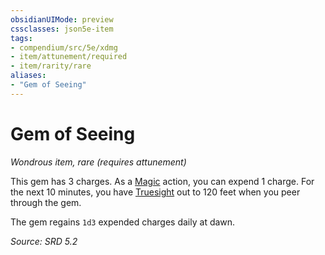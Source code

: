 ```yaml
---
obsidianUIMode: preview
cssclasses: json5e-item
tags:
- compendium/src/5e/xdmg
- item/attunement/required
- item/rarity/rare
aliases: 
- "Gem of Seeing"
---
```

# Gem of Seeing
*Wondrous item, rare (requires attunement)*  


This gem has 3 charges. As a [Magic](rules/actions.md#Magic) action, you can expend 1 charge. For the next 10 minutes, you have [Truesight](rules/senses.md#Truesight) out to 120 feet when you peer through the gem.

The gem regains `1d3` expended charges daily at dawn.

*Source: SRD 5.2*